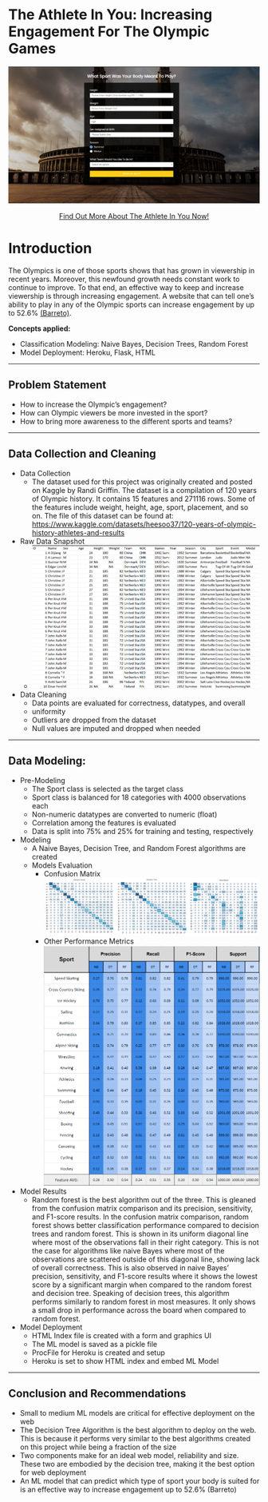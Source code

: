 # The Athlete In You: Increasing Engagement For The Olympic Games

![](TAY.png)
<p align="center">
 <a href="https://the-athlete-in-you-a80cad41e1f9.herokuapp.com/" target="_blank">Find Out More About The Athlete In You Now!</a>
</p>

# Introduction

The Olympics is one of those sports shows that has grown in viewership in recent years. Moreover, this newfound growth needs constant work to continue to improve. To that end, an effective way to keep and increase viewership is through increasing engagement. A website that can tell one’s ability to play in any of the Olympic sports can increase engagement by up to 52.6% <a href="https://www.forbes.com/sites/forbescontentmarketing/2024/06/20/engage-your-audience-with-interactive-content/" target="_blank">(Barreto)</a>.
 
**Concepts applied:**
- Classification Modeling: Naive Bayes, Decision Trees, Random Forest
- Model Deployment: Heroku, Flask, HTML

----
## Problem Statement
- How to increase the Olympic’s engagement?
- How can Olympic viewers be more invested in the sport?
- How to bring more awareness to the different sports and teams?
 
 ---- 
## Data Collection and Cleaning
- Data Collection
    - The dataset used for this project was originally created and posted on Kaggle by Randi Griffin. The dataset is a compilation of 120 years of Olympic history. It contains 15 features and 271116 rows. Some of the features include weight, height, age, sport, placement, and so on. The file of this dataset can be found at: https://www.kaggle.com/datasets/heesoo37/120-years-of-olympic-history-athletes-and-results
- Raw Data Snapshot
    -  ![](athdata.png)
- Data Cleaning
    - Data points are evaluated for correctness, datatypes, and overall
    - uniformity
    - Outliers are dropped from the dataset
    - Null values are imputed and dropped when needed

----
## Data Modeling:
- Pre-Modeling
    - The Sport class is selected as the target class
    - Sport class is balanced for 18 categories with 4000 observations each
    - Non-numeric datatypes are converted to numeric (float)
    - Correlation among the features is evaluated
    - Data is split into 75% and 25% for training and testing, respectively
- Modeling
    - A Naive Bayes, Decision Tree, and Random Forest algorithms are created
    - Models Evaluation
        - Confusion Matrix
            ![](Confusion.png)
        - Other Performance Metrics
            ![](algoper.png)
- Model Results
    - Random forest is the best algorithm out of the three. This is gleaned from the confusion matrix comparison and its precision, sensitivity, and F1-score results. In the confusion matrix comparison, random forest shows better classification performance compared to decision trees and random forest. This is shown in its uniform diagonal line where most of the observations fall in their right category. This is not the case for algorithms like naive Bayes where most of the observations are scattered outside of this diagonal line, showing lack of overall correctness. This is also observed in naive Bayes’ precision, sensitivity, and F1-score results where it shows the lowest score by a significant margin when compared to the random forest and decision tree. Speaking of decision trees, this algorithm performs similarly to random forest in most measures. It only shows a small drop in performance across the board when compared to random forest.
- Model Deployment
    - HTML Index file is created with a form and graphics UI
    - The ML model is saved as a pickle file
    - ProcFile for Heroku is created and setup
    - Heroku is set to show HTML index and embed ML Model

----    
## Conclusion and Recommendations 
- Small to medium ML models are critical for effective deployment on the web
- The Decision Tree Algorithm is the best algorithm to deploy on the web. This is because it performs very similar to the best algorithms created on this project while being a fraction of the size
- Two components make for an ideal web model, reliability and size. These two are embodied by the decision tree, making it the best option for web deployment
- An ML model that can predict which type of sport your body is suited for is an effective way to increase engagement up to 52.6% (Barreto) 






